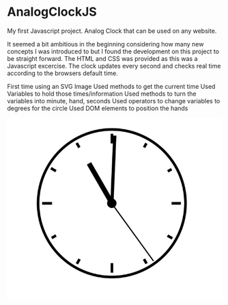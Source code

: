 # AnalogClockJS
My first Javascript project. Analog Clock that can be used on any website.

It seemed a bit ambitious in the beginning considering how many new concepts I was introduced to but I found the development on this project to be straight forward.
The HTML and CSS was provided as this was a Javascript excercise. The clock updates every second and checks real time according to the browsers default time. 

First time using an SVG Image
Used methods to get the current time
Used Variables to hold those times/information
Used methods to turn the variables into minute, hand, seconds
Used operators to change variables to degrees for the circle
Used DOM elements to position the hands

![alt text](https://github.com/abelberhane/AnalogClockJS/blob/master/ClockSH.png?raw=true)
